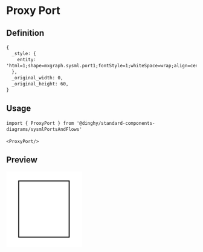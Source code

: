 # Proxy Port

## Definition

```
{
  _style: { 
    entity: 'html=1;shape=mxgraph.sysml.port1;fontStyle=1;whiteSpace=wrap;align=center;',
  },
  _original_width: 0,
  _original_height: 60,
}
```

## Usage

```
import { ProxyPort } from '@dinghy/standard-components-diagrams/sysmlPortsAndFlows'

<ProxyPort/>
```

## Preview

<img src="./proxy-port.png" width="200"/>
